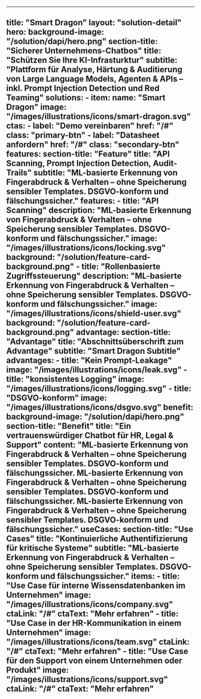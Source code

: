 
---
title: "Smart Dragon"
layout: "solution-detail"
hero:
  background-image: "/solution/dapi/hero.png"
  section-title: "Sicherer Unternehmens-Chatbos"
  title: "Schützen Sie Ihre KI-Infrasturktur"
  subtitle: "Plattform für Analyse, Härtung & Auditierung von Large Language Models, Agenten & APIs – inkl. Prompt Injection Detection und Red Teaming"
  solutions:
    - item:
        name: "Smart Dragon"
        image: "/images/illustrations/icons/smart-dragon.svg"
  ctas:
    - label: "Demo vereinbaren"
      href: "/#"
      class: "primary-btn"
    - label: "Datasheet anfordern"
      href: "/#"
      class: "secondary-btn"
features:
  section-title: "Feature"
  title: "API Scanning, Prompt Injection Detection, Audit-Trails"
  subtitle: "ML-basierte Erkennung von Fingerabdruck & Verhalten – ohne Speicherung sensibler Templates. DSGVO-konform und fälschungssicher."
  features:
      - title: "API Scanning"
        description: "ML-basierte Erkennung von Fingerabdruck & Verhalten – ohne Speicherung sensibler Templates. DSGVO-konform und fälschungssicher."
        image: "/images/illustrations/icons/locking.svg"
        background: "/solution/feature-card-background.png"
      - title: "Rollenbasierte Zugriffssteuerung"
        description: "ML-basierte Erkennung von Fingerabdruck & Verhalten – ohne Speicherung sensibler Templates. DSGVO-konform und fälschungssicher."
        image: "/images/illustrations/icons/shield-user.svg"
        background: "/solution/feature-card-background.png"
advantage:
  section-title: "Advantage"
  title: "Abschnittsüberschrift zum Advantage"
  subtitle: "Smart Dragon Subtitle"
  advantages:
      - title: "Kein Prompt-Leakage"
        image: "/images/illustrations/icons/leak.svg"
      - title: "konsistentes Logging"
        image: "/images/illustrations/icons/logging.svg"
      - title: "DSGVO-konform"
        image: "/images/illustrations/icons/dsgvo.svg"
benefit:
  background-image: "/solution/dapi/hero.png"
  section-title: "Benefit"
  title: "Ein vertrauenswürdiger Chatbot für HR, Legal & Support"
  content: "ML-basierte Erkennung von Fingerabdruck & Verhalten – ohne Speicherung sensibler Templates. DSGVO-konform und fälschungssicher. ML-basierte Erkennung von Fingerabdruck & Verhalten – ohne Speicherung sensibler Templates. DSGVO-konform und fälschungssicher. ML-basierte Erkennung von Fingerabdruck & Verhalten – ohne Speicherung sensibler Templates. DSGVO-konform und fälschungssicher."
useCases:
  section-title: "Use Cases"
  title: "Kontinuierliche Authentifizierung für kritische Systeme"
  subtitle: "ML-basierte Erkennung von Fingerabdruck & Verhalten – ohne Speicherung sensibler Templates. DSGVO-konform und fälschungssicher."
  items:
    - title: "Use Case für interne Wissensdatenbanken im Unternehmen"
      image: "/images/illustrations/icons/company.svg"
      ctaLink: "/#"
      ctaText: "Mehr erfahren"
    - title: "Use Case in der HR-Kommunikation in einem Unternehmen"
      image: "/images/illustrations/icons/team.svg"
      ctaLink: "/#"
      ctaText: "Mehr erfahren"
    - title: "Use Case für den Support von einem Unternehmen oder Produkt"
      image: "/images/illustrations/icons/support.svg"
      ctaLink: "/#"
      ctaText: "Mehr erfahren"
---